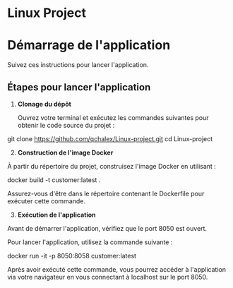 # Linux Project
# Démarrage de l'application

Suivez ces instructions pour lancer l'application.

## Étapes pour lancer l'application

1. **Clonage du dépôt**

   Ouvrez votre terminal et exécutez les commandes suivantes pour obtenir le code source du projet :

git clone https://github.com/qchalex/Linux-project.git
cd Linux-project


2. **Construction de l'image Docker**

À partir du répertoire du projet, construisez l'image Docker en utilisant :

docker build -t customer:latest .

Assurez-vous d'être dans le répertoire contenant le Dockerfile pour exécuter cette commande.

3. **Exécution de l'application**

Avant de démarrer l'application, vérifiez que le port 8050 est ouvert.

Pour lancer l'application, utilisez la commande suivante :

docker run -it -p 8050:8058 customer:latest


Après avoir exécuté cette commande, vous pourrez accéder à l'application via votre navigateur en vous connectant à localhost sur le port 8050.
